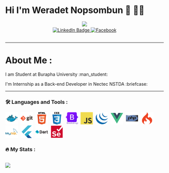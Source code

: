 # Hi I'm Weradet Nopsombun :wave: 	:technologist:
<div id="header" align="center">
    <img src="https://i.pinimg.com/originals/e1/f3/41/e1f3413bf5036045713341394f617225.gif" width="300" />
</div>


<div id="badges" align="center">
    <a href="https://www.linkedin.com/in/weradet-nopsombun-154576241/">
        <img src="https://img.shields.io/badge/LinkedIn-blue?style=for-the-badge&logo=linkedin&logoColor=white"
            alt="LinkedIn Badge" />
    </a>
    <a href="https://web.facebook.com/ing.flukDeparture/">
        <img src="https://img.shields.io/badge/facebook-blue?style=for-the-badge&logo=facebook&logoColor=white"
            alt="Facebook" />
    </a>
</div>

<div align="center">
    <img src="https://komarev.com/ghpvc/?username=Weradetfluk&style=flat-square&color=blue" alt="" />
</div>
<hr>

# About Me :
<p>I am Student at Burapha University :man_student: </p> 
<p>I'm Internship as a Back-end Developer in Nectec NSTDA :briefcase: </p> 

<hr>

### :hammer_and_wrench: Languages and Tools :


<div>
  <img src="https://github.com/devicons/devicon/blob/master/icons/docker/docker-original.svg" title="Docker" alt="Docker" width="40" height="40"/>&nbsp;
  <img src="https://github.com/devicons/devicon/blob/master/icons/git/git-original-wordmark.svg" title="Git" **alt="Git" width="40" height="40"/>&nbsp;
  <img src="https://github.com/devicons/devicon/blob/master/icons/html5/html5-original-wordmark.svg" title="HTML" **alt="HTML" width="40" height="40"/>&nbsp; 
  <img src="https://github.com/devicons/devicon/blob/master/icons/css3/css3-original-wordmark.svg" title="CSS" **alt="CSS" width="40" height="40"/>&nbsp; 
  <img src="https://github.com/devicons/devicon/blob/master/icons/bootstrap/bootstrap-original-wordmark.svg" title="Bootstrap" **alt="Bootstrap" width="40" height="40"/>&nbsp; 
  <img src="https://github.com/devicons/devicon/blob/master/icons/javascript/javascript-original.svg" title="JS" **alt="JS" width="40" height="40"/>&nbsp;
  <img src="https://github.com/devicons/devicon/blob/master/icons/jquery/jquery-original.svg" title="jquery" **alt="jquery" width="40" height="40"/>&nbsp;
  <img src="https://github.com/devicons/devicon/blob/master/icons/vuejs/vuejs-original.svg" title="VueJs" **alt="VueJs" width="40" height="40"/>&nbsp;
  <img src="https://github.com/devicons/devicon/blob/master/icons/php/php-original.svg" title="PHP" **alt="PHP" width="40" height="40"/>&nbsp;
  <img src="https://github.com/devicons/devicon/blob/master/icons/codeigniter/codeigniter-plain.svg" title="Codeigniter" **alt="Codeigniter" width="40" height="40"/>&nbsp;
  <img src="https://github.com/devicons/devicon/blob/master/icons/mysql/mysql-original-wordmark.svg" title="Mysql" **alt="Mysql" width="40" height="40"/>&nbsp;
  <img src="https://github.com/devicons/devicon/blob/master/icons/flutter/flutter-original.svg" title="Flutter" **alt="Flutter" width="40" height="40"/>&nbsp;
  <img src="https://github.com/devicons/devicon/blob/master/icons/dart/dart-original-wordmark.svg" title="Dart" **alt="Dart" width="40" height="40"/>&nbsp;
  <img src="https://github.com/devicons/devicon/blob/master/icons/selenium/selenium-original.svg" title="selenium" **alt="selenium" width="40" height="40"/>&nbsp;
</div>

### :fire: My Stats :

<br>

<img src="https://github-readme-stats.vercel.app/api/top-langs/?username=Weradetfluk&layout=compact&theme=default ">

